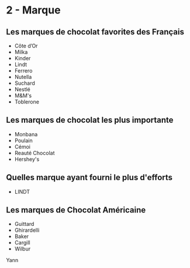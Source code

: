 # 2 - Marque

## Les marques de chocolat favorites des Français

* Côte d’Or
* Milka
* Kinder
* Lindt
* Ferrero
* Nutella
* Suchard
* Nestlé
* M&M's
* Toblerone
 ## Les marques de chocolat les plus importante

* Monbana
* Poulain
* Cémoi 
* Reauté Chocolat 
* Hershey's


## Quelles marque ayant fourni le plus d'efforts
* LINDT

## Les marques de Chocolat Américaine
* Guittard
* Ghirardelli
* Baker
* Cargill
* Wilbur

Yann
